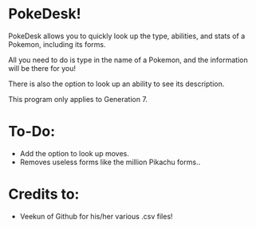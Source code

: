 # PokeDesk!

PokeDesk allows you to quickly look up the type, abilities, and stats of a Pokemon, including its forms.

All you need to do is type in the name of a Pokemon, and the information will be there for you!

There is also the option to look up an ability to see its description. 

This program only applies to Generation 7.

# To-Do:

* Add the option to look up moves.
* Removes useless forms like the million Pikachu forms..

# Credits to:

* Veekun of Github for his/her various .csv files!
